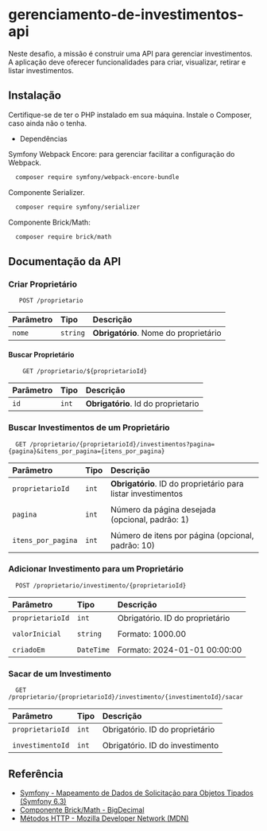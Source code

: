 
# gerenciamento-de-investimentos-api


Neste desafio, a missão é construir uma API para gerenciar investimentos. A aplicação deve oferecer funcionalidades para criar, visualizar, retirar e listar investimentos. 


## Instalação

Certifique-se de ter o PHP instalado em sua máquina.
Instale o Composer, caso ainda não o tenha.

- Dependências

Symfony Webpack Encore:
para gerenciar facilitar a configuração do Webpack.
```bash
  composer require symfony/webpack-encore-bundle
```

Componente Serializer.

```bash
  composer require symfony/serializer
```

Componente Brick/Math:
```bash
  composer require brick/math
```

## Documentação da API

### Criar Proprietário

```http
   POST /proprietario

```

| Parâmetro   | Tipo       | Descrição                           |
| :---------- | :--------- | :---------------------------------- |
| `nome` | `string` | **Obrigatório**. Nome do proprietário |

#### Buscar Proprietário

```http
    GET /proprietario/${proprietarioId}

```

| Parâmetro   | Tipo       | Descrição                           |
| :---------- | :--------- | :---------------------------------- |
| `id` | `int` | **Obrigatório**. Id do proprietario |

### Buscar Investimentos de um Proprietário

```http
  GET /proprietario/{proprietarioId}/investimentos?pagina={pagina}&itens_por_pagina={itens_por_pagina}
```

| Parâmetro   | Tipo       | Descrição                                   |
| :---------- | :--------- | :------------------------------------------ |
| `proprietarioId`      | `int` | **Obrigatório**.  ID do proprietário para listar investimentos |
| | |  |
| `pagina`      | `int` | Número da página desejada (opcional, padrão: 1) |
| | |  |
| `itens_por_pagina`      | `int` | Número de itens por página (opcional, padrão: 10)|


### Adicionar Investimento para um Proprietário

```http
  POST /proprietario/investimento/{proprietarioId}
```

| Parâmetro   | Tipo       | Descrição                                   |
| :---------- | :--------- | :------------------------------------------ |
| `proprietarioId`      | `int` | Obrigatório. ID do proprietário |
| | |  |
| `valorInicial`      | `string` | Formato: 1000.00 |
| | |  |
| `criadoEm`      | `DateTime` | Formato: 2024-01-01 00:00:00 |

### Sacar de um Investimento

```http
  GET /proprietario/{proprietarioId}/investimento/{investimentoId}/sacar
```

| Parâmetro   | Tipo       | Descrição                                   |
| :---------- | :--------- | :------------------------------------------ |
| `proprietarioId`      | `int` | Obrigatório. ID do proprietário |
| | |  |
| `investimentoId`      | `int` | Obrigatório. ID do investimento |

                                                                                          





## Referência

 - [Symfony - Mapeamento de Dados de Solicitação para Objetos Tipados (Symfony 6.3)](https://symfony.com/blog/new-in-symfony-6-3-mapping-request-data-to-typed-objects)
 - [Componente Brick/Math - BigDecimal](https://github.com/brick/math/blob/0.12.0/src/BigDecimal.php)
 - [Métodos HTTP - Mozilla Developer Network (MDN)](https://developer.mozilla.org/pt-BR/docs/Web/HTTP/Methods)


